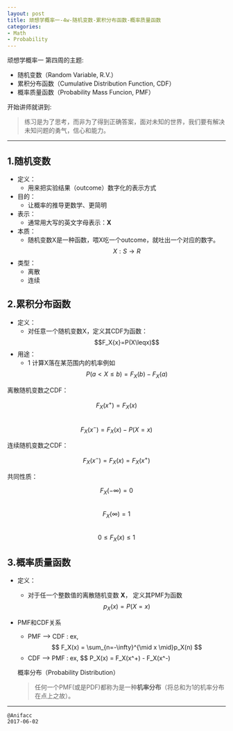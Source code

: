 ```yaml
---
layout: post
title: 顽想学概率一-4w-随机变数-累积分布函数-概率质量函数
categories:
- Math
- Probability
---
```


顽想学概率一 第四周的主题:

- 随机变数（Random Variable, R.V.）
- 累积分布函数（Cumulative Distribution Function, CDF）
- 概率质量函数（Probability Mass Funcion, PMF）

开始讲师就讲到:

> 练习是为了思考，而非为了得到正确答案，面对未知的世界，我们要有解决未知问题的勇气，信心和能力。

---

## 1.随机变数

- 定义：
  - 用来把实验结果（outcome）数字化的表示方式
- 目的：
  - 让概率的推导更数学、更简明
- 表示：
  - 通常用大写的英文字母表示：**X**
- 本质：
  - 随机变数X是一种函数，喂X吃一个outcome，就吐出一个对应的数字。$$X: S \rightarrow R$$
- 类型：
  - 离散
  - 连续

## 2.累积分布函数

- 定义：
  - 对任意一个随机变数X，定义其CDF为函数：$$F_X{x}=P(X\leqx)$$
- 用途：
  - 1 计算X落在某范围内的机率例如$$P(a < X \leq b) = F_X(b) - F_X(a)$$

离散随机变数之CDF：

$$ F_X(x^+) = F_X(x) $$  
$$ F_X(x^-) = F_X(x) - P(X=x) $$  

连续随机变数之CDF：

$$ F_X(x^-)=F_X(x)=F_X(x^+) $$  

共同性质：

$$ F_X(-\infty) = 0 $$   
$$ F_X(\infty) = 1 $$   
$$ 0 \leq F_X(x) \leq 1 $$  

## 3.概率质量函数

- 定义：
  - 对于任一个整数值的离散随机变数 **X**， 定义其PMF为函数$$ p_X(x)=P(X=x) $$
- PMF和CDF关系
  - PMF --> CDF : ex, $$ F_X(x) = \sum_{n=-\infty}^{\mid x \mid}p_X(n) $$
  - CDF --> PMF : ex, $$ P_X(x) = F_X(x^+) - F_X(x^-)


  概率分布（Probability Distribution）

  > 任何一个PMF(或是PDF)都称为是一种**机率分布**（将总和为1的机率分布在点上之故）。

---

```
@Anifacc
2017-06-02
```
